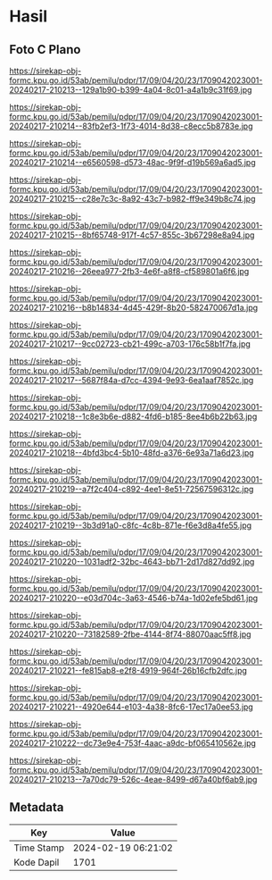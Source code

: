 # Hasil

## Foto C Plano

https://sirekap-obj-formc.kpu.go.id/53ab/pemilu/pdpr/17/09/04/20/23/1709042023001-20240217-210213--129a1b90-b399-4a04-8c01-a4a1b9c31f69.jpg

https://sirekap-obj-formc.kpu.go.id/53ab/pemilu/pdpr/17/09/04/20/23/1709042023001-20240217-210214--83fb2ef3-1f73-4014-8d38-c8ecc5b8783e.jpg

https://sirekap-obj-formc.kpu.go.id/53ab/pemilu/pdpr/17/09/04/20/23/1709042023001-20240217-210214--e6560598-d573-48ac-9f9f-d19b569a6ad5.jpg

https://sirekap-obj-formc.kpu.go.id/53ab/pemilu/pdpr/17/09/04/20/23/1709042023001-20240217-210215--c28e7c3c-8a92-43c7-b982-ff9e349b8c74.jpg

https://sirekap-obj-formc.kpu.go.id/53ab/pemilu/pdpr/17/09/04/20/23/1709042023001-20240217-210215--8bf65748-917f-4c57-855c-3b67298e8a94.jpg

https://sirekap-obj-formc.kpu.go.id/53ab/pemilu/pdpr/17/09/04/20/23/1709042023001-20240217-210216--26eea977-2fb3-4e6f-a8f8-cf589801a6f6.jpg

https://sirekap-obj-formc.kpu.go.id/53ab/pemilu/pdpr/17/09/04/20/23/1709042023001-20240217-210216--b8b14834-4d45-429f-8b20-582470067d1a.jpg

https://sirekap-obj-formc.kpu.go.id/53ab/pemilu/pdpr/17/09/04/20/23/1709042023001-20240217-210217--9cc02723-cb21-499c-a703-176c58b1f7fa.jpg

https://sirekap-obj-formc.kpu.go.id/53ab/pemilu/pdpr/17/09/04/20/23/1709042023001-20240217-210217--5687f84a-d7cc-4394-9e93-6ea1aaf7852c.jpg

https://sirekap-obj-formc.kpu.go.id/53ab/pemilu/pdpr/17/09/04/20/23/1709042023001-20240217-210218--1c8e3b6e-d882-4fd6-b185-8ee4b6b22b63.jpg

https://sirekap-obj-formc.kpu.go.id/53ab/pemilu/pdpr/17/09/04/20/23/1709042023001-20240217-210218--4bfd3bc4-5b10-48fd-a376-6e93a71a6d23.jpg

https://sirekap-obj-formc.kpu.go.id/53ab/pemilu/pdpr/17/09/04/20/23/1709042023001-20240217-210219--a7f2c404-c892-4ee1-8e51-72567596312c.jpg

https://sirekap-obj-formc.kpu.go.id/53ab/pemilu/pdpr/17/09/04/20/23/1709042023001-20240217-210219--3b3d91a0-c8fc-4c8b-871e-f6e3d8a4fe55.jpg

https://sirekap-obj-formc.kpu.go.id/53ab/pemilu/pdpr/17/09/04/20/23/1709042023001-20240217-210220--1031adf2-32bc-4643-bb71-2d17d827dd92.jpg

https://sirekap-obj-formc.kpu.go.id/53ab/pemilu/pdpr/17/09/04/20/23/1709042023001-20240217-210220--e03d704c-3a63-4546-b74a-1d02efe5bd61.jpg

https://sirekap-obj-formc.kpu.go.id/53ab/pemilu/pdpr/17/09/04/20/23/1709042023001-20240217-210220--73182589-2fbe-4144-8f74-88070aac5ff8.jpg

https://sirekap-obj-formc.kpu.go.id/53ab/pemilu/pdpr/17/09/04/20/23/1709042023001-20240217-210221--fe815ab8-e2f8-4919-964f-26b16cfb2dfc.jpg

https://sirekap-obj-formc.kpu.go.id/53ab/pemilu/pdpr/17/09/04/20/23/1709042023001-20240217-210221--4920e644-e103-4a38-8fc6-17ec17a0ee53.jpg

https://sirekap-obj-formc.kpu.go.id/53ab/pemilu/pdpr/17/09/04/20/23/1709042023001-20240217-210222--dc73e9e4-753f-4aac-a9dc-bf065410562e.jpg

https://sirekap-obj-formc.kpu.go.id/53ab/pemilu/pdpr/17/09/04/20/23/1709042023001-20240217-210213--7a70dc79-526c-4eae-8499-d67a40bf6ab9.jpg


## Metadata

| Key        | Value               |
| ---------- | ------------------- |
| Time Stamp | 2024-02-19 06:21:02 |
| Kode Dapil | 1701                |



